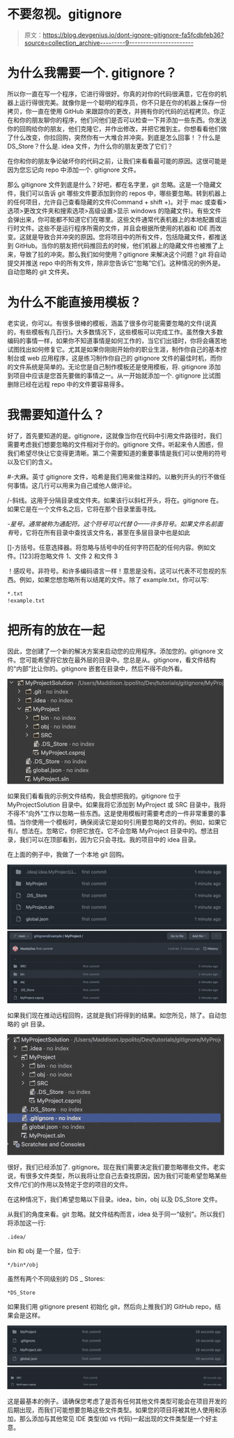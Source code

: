 # 不要忽视。gitignore

> 原文：<https://blog.devgenius.io/dont-ignore-gitignore-fa5fcdbfeb36?source=collection_archive---------9----------------------->

# 为什么我需要一个. gitignore？

所以你一直在写一个程序，它进行得很好。你真的对你的代码很满意，它在你的机器上运行得很完美。就像你是一个聪明的程序员，你不只是在你的机器上保存一份拷贝，你一直在使用 GitHub 来跟踪你的更改，并拥有你的代码的远程拷贝。你正在和你的朋友聊你的程序，他们问他们是否可以检查一下并添加一些东西。你发送你的回购给你的朋友，他们克隆它，并作出修改，并把它推到主。你想看看他们做了什么改变，你拉回购，突然你有一大堆合并冲突。到底是怎么回事！？什么是 DS_Store？什么是. idea 文件，为什么你的朋友更改了它们？

在你和你的朋友争论破坏你的代码之前，让我们来看看最可能的原因。这很可能是因为您忘记向 repo 中添加一个. gitignore 文件。

那么 gitignore 文件到底是什么？好吧，都在名字里，git 忽略。这是一个隐藏文件，我们可以告诉 git 哪些文件要添加到你的 repos 中，哪些要忽略。转到机器上的任何项目，允许自己查看隐藏的文件(Command + shift +)。对于 mac 或查看>选项>更改文件夹和搜索选项>高级设置>显示 windows 的隐藏文件)。有些文件会弹出来，你可能都不知道它们在哪里。这些文件通常代表机器上的本地配置或运行时文件。这些不是运行程序所需的文件，并且会根据所使用的机器和 IDE 而改变。这就是导致合并冲突的原因。您将项目中的所有文件，包括隐藏文件，都推送到 GitHub。当你的朋友把代码推回去的时候，他们机器上的隐藏文件也被推了上来，导致了拉的冲突。那么我们如何使用？gitignore 来解决这个问题？git 将自动提交并推送 repo 中的所有文件，除非您告诉它“忽略”它们。这种情况的例外是。自动忽略的 git 文件夹。

# 为什么不能直接用模板？

老实说，你可以。有很多很棒的模板，涵盖了很多你可能需要忽略的文件(说真的，有些模板有几百行)。大多数情况下，这些模板可以完成工作。虽然像大多数编码的事情一样，如果你不知道事情是如何工作的，当它们出错时，你将会痛苦地试图找出如何修复它。尤其是如果你刚刚开始你的职业生涯，制作你自己的基本控制台或 web 应用程序，这是练习制作你自己的 gitignore 文件的最佳时机，而你的文件系统是简单的。无论您是自己制作模板还是使用模板，将. gitignore 添加到项目中应该是您首先要做的事情之一。从一开始就添加一个. gitignore 比试图删除已经在远程 repo 中的文件要容易得多。

# 我需要知道什么？

好了，首先要知道的是。gitignore，这就像当你在代码中引用文件路径时，我们需要考虑我们想要忽略的文件相对于你的。gitignore 文件。听起来令人困惑，但我们希望尽快让它变得更清晰。第二个需要知道的重要事情是我们可以使用的符号以及它们的含义。

#-大麻。英寸 gitignore 文件，哈希是我们用来做注释的。以散列开头的行不做任何事情。这几行可以用来为自己或他人做评论。

/-斜线。这用于分隔目录或文件夹。如果该行以斜杠开头，将在。gitignore 在。如果它是在一个文件名之后，它将在那个目录里面寻找。

*-星号。通常被称为通配符。这个符号可以代替 0——许多符号。如果文件名前面有*号，它将在所有目录中查找该文件名，甚至在多层目录中也是如此

[]-方括号。任意选择器。将忽略与括号中的任何字符匹配的任何内容。例如文件。[123]将忽略文件 1、文件 2 和文件 3

！感叹号。非符号。和许多编码语言一样！意思是没有。这可以代表不可忽视的东西。例如，如果您想忽略所有以结尾的文件。除了 example.txt，你可以写:

```
*.txt
!example.txt
```

# 把所有的放在一起

因此，您创建了一个新的解决方案来启动您的应用程序。添加您的。gitignore 文件。您可能希望将它放在最外层的目录中。您总是从。gitignore，看文件结构的“内部”比让你的。gitignore 嵌套在目录中，然后不得不向外看。

![](img/7e06fedce8f035950a04d7ebf2a8f1c7.png)

如果我们看看我的示例文件结构，我会想把我的。gitignore 位于 MyProjectSolution 目录中。如果我将它添加到 MyProject 或 SRC 目录中，我将不得不“向外”工作以忽略一些东西。这是使用模板时需要考虑的一件非常重要的事情。当你使用一个模板时，确保阅读它是如何引用要忽略的文件的。例如，如果它有/。想法在。忽略它，你把它放在。它不会忽略 MyProject 目录中的。想法目录，我们可以在顶部看到，因为它只会寻找。我的项目中的 idea 目录。

在上面的例子中，我做了一个本地 git 回购。

![](img/a09d2f2acef8a78d8bab0d89561a9d3d.png)![](img/5e07fcfb4975a9de652d5b0b7f782eeb.png)

如果我们现在推动远程回购，这就是我们将得到的结果。如您所见，除了。自动忽略的 git 目录。

![](img/b8d0561225080a2eaaeccdcf43e6c2f6.png)

很好，我们已经添加了. gitignore。现在我们需要决定我们要忽略哪些文件。老实说，有很多文件类型，所以我将让您自己去查找原因，因为我们可能希望忽略某些文件/它们的作用以及特定于您的项目的文件。

在这种情况下，我们希望忽略以下目录。idea，bin，obj 以及 DS_Store 文件。

从我们的角度来看。git 忽略。就文件结构而言，idea 处于同一“级别”。所以我们将添加这一行:

```
.idea/
```

bin 和 obj 是一个层，位于:

```
*/bin*/obj
```

虽然有两个不同级别的 DS _ Stores:

```
*DS_Store
```

如果我们用 gitignore present 初始化 git，然后向上推我们的 GitHub repo，结果会是这样。

![](img/8be836b8600d153ba2b9425ed6610010.png)![](img/693641816a8ccfa0de2a97a881dc74c9.png)

这是最基本的例子。请确保您考虑了是否有任何其他文件类型可能会在项目开发的后期出现，而我们可能想要忽略这些文件类型。如果您的项目将被其他人使用和添加，那么添加与其他常见 IDE 类型(如 vs 代码)一起出现的文件类型是一个好主意。